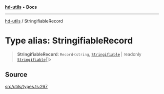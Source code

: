 [**hd-utils**](../README.md) • **Docs**

***

[hd-utils](../globals.md) / StringifiableRecord

# Type alias: StringifiableRecord

> **StringifiableRecord**: `Record`\<`string`, [`Stringifiable`](Stringifiable.md) \| readonly [`Stringifiable`](Stringifiable.md)[]\>

## Source

[src/utils/types.ts:267](https://github.com/AhmadHddad/h-utils/blob/8e9e542f98b1a43a336ce585dc8666b21b0e894d/src/utils/types.ts#L267)
